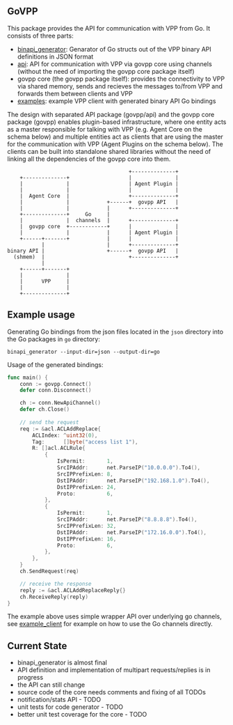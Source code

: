## GoVPP

This package provides the API for communication with VPP from Go. It consists of three parts:

- [binapi_generator](binapi_generator/generator.go): Genarator of Go structs out of the VPP binary API definitions in JSON format
- [api](api/api.go): API for communication with VPP via govpp core using channels (without the need of importing the govpp core package itself)
-  govpp core (the govpp package itself): provides the connectivity to VPP via shared memory, sends and recieves the messages to/from VPP and forwards them between clients and VPP
- [examples](examples/): example VPP client with generated binary API Go bindings

The design with separated API package (govpp/api) and the govpp core package (govpp) enables plugin-based infrastructure, where one entity acts as a master responsible for talking with VPP (e.g. Agent Core on the schema below) and multiple entities act as clients that are using the master for the communication with VPP (Agent Plugins on the schema below). The clients can be built into standalone shared libraries without the need of linking all the dependencies of the govpp core into them.

```
                                       +--------------+
    +--------------+                   |              |
    |              |                   | Agent Plugin |
    |              |                   |              |
    |  Agent Core  |                   +--------------+
    |              |            +------+  govpp API   |
    |              |            |      +--------------+
    +--------------+     Go     |
    |              |  channels  |      +--------------+
    |  govpp core  +------------+      |              |
    |              |            |      | Agent Plugin |
    +------+-------+            |      |              |
           |                    |      +--------------+
binary API |                    +------+  govpp API   |
  (shmem)  |                           +--------------+
           |
    +------+-------+
    |              |
    |      VPP     |
    |              |
    +--------------+
```

## Example usage
Generating Go bindings from the json files located in the `json` directory into the Go packages in `go` directory:
```
binapi_generator --input-dir=json --output-dir=go
```

Usage of the generated bindings:
```go
func main() {
	conn := govpp.Connect()
	defer conn.Disconnect()

	ch := conn.NewApiChannel()
	defer ch.Close()
  
  	// send the request
	req := &acl.ACLAddReplace{
		ACLIndex: ^uint32(0),
		Tag:      []byte("access list 1"),
		R: []acl.ACLRule{
			{
				IsPermit:       1,
				SrcIPAddr:      net.ParseIP("10.0.0.0").To4(),
				SrcIPPrefixLen: 8,
				DstIPAddr:      net.ParseIP("192.168.1.0").To4(),
				DstIPPrefixLen: 24,
				Proto:          6,
			},
			{
				IsPermit:       1,
				SrcIPAddr:      net.ParseIP("8.8.8.8").To4(),
				SrcIPPrefixLen: 32,
				DstIPAddr:      net.ParseIP("172.16.0.0").To4(),
				DstIPPrefixLen: 16,
				Proto:          6,
			},
		},
	}
	ch.SendRequest(req)

	// receive the response
	reply := &acl.ACLAddReplaceReply{}
	ch.ReceiveReply(reply)
}
```

The example above uses simple wrapper API over underlying go channels, see [example_client](examples/example_client.go) for example on how to use the Go channels directly.

## Current State
- binapi_generator is almost final
- API definition and implementation of multipart requests/replies is in progress
- the API can still change
- source code of the core needs comments and fixing of all TODOs
- notification/stats API - TODO
- unit tests for code generator - TODO
- better unit test coverage for the core - TODO
